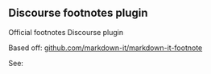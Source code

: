 ## Discourse footnotes plugin

Official footnotes Discourse plugin

Based off: [github.com/markdown-it/markdown-it-footnote](https://github.com/markdown-it/markdown-it-footnote)

See: []()


